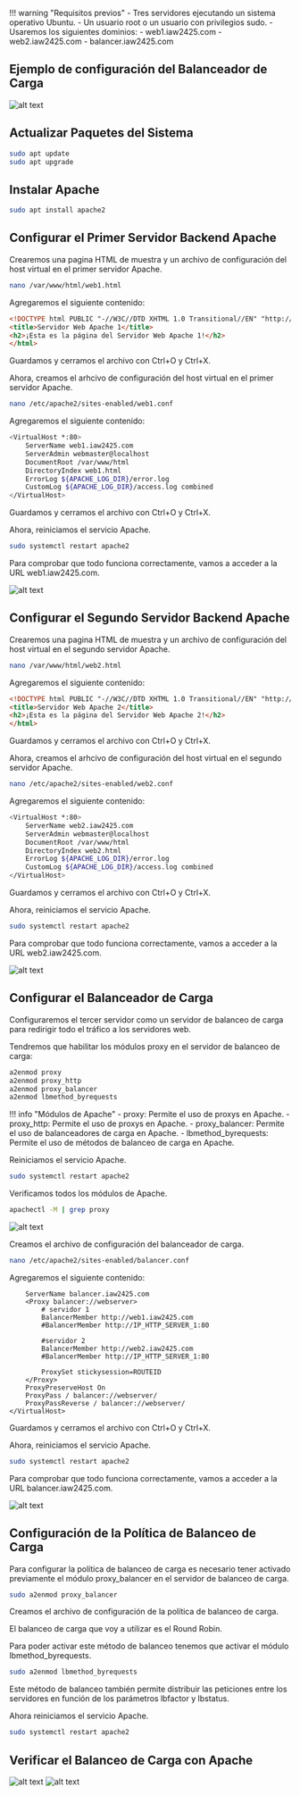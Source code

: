 !!! warning "Requisitos previos"
    - Tres servidores ejecutando un sistema operativo Ubuntu.
    - Un usuario root o un usuario con privilegios sudo.
    - Usaremos los siguientes dominios: 
        - web1.iaw2425.com
        - web2.iaw2425.com
        - balancer.iaw2425.com

## Ejemplo de configuración del Balanceador de Carga

![alt text](image-7.png)

## Actualizar Paquetes del Sistema

```bash
sudo apt update
sudo apt upgrade
```

## Instalar Apache

```bash
sudo apt install apache2
```

## Configurar el Primer Servidor Backend Apache
Crearemos una pagina HTML de muestra y un archivo de configuración del host virtual en el primer servidor Apache.

```bash
nano /var/www/html/web1.html
```

Agregaremos el siguiente contenido:

```html
<!DOCTYPE html PUBLIC "-//W3C//DTD XHTML 1.0 Transitional//EN" "http://www.w3.org/TR/xhtml1/DTD/xhtml1-transitional.dtd">
<title>Servidor Web Apache 1</title>
<h2>¡Esta es la página del Servidor Web Apache 1!</h2>
</html>
```

Guardamos y cerramos el archivo con Ctrl+O y Ctrl+X.

Ahora, creamos el arhcivo de configuración del host virtual en el primer servidor Apache.

```bash
nano /etc/apache2/sites-enabled/web1.conf
```

Agregaremos el siguiente contenido:

```bash
<VirtualHost *:80>
    ServerName web1.iaw2425.com
    ServerAdmin webmaster@localhost
    DocumentRoot /var/www/html
    DirectoryIndex web1.html
    ErrorLog ${APACHE_LOG_DIR}/error.log
    CustomLog ${APACHE_LOG_DIR}/access.log combined
</VirtualHost>
```

Guardamos y cerramos el archivo con Ctrl+O y Ctrl+X.

Ahora, reiniciamos el servicio Apache.

```bash
sudo systemctl restart apache2
```

Para comprobar que todo funciona correctamente, vamos a acceder a la URL web1.iaw2425.com.

![alt text](image-8.png)

## Configurar el Segundo Servidor Backend Apache
Crearemos una pagina HTML de muestra y un archivo de configuración del host virtual en el segundo servidor Apache.

```bash
nano /var/www/html/web2.html
```

Agregaremos el siguiente contenido:

```html
<!DOCTYPE html PUBLIC "-//W3C//DTD XHTML 1.0 Transitional//EN" "http://www.w3.org/TR/xhtml1/DTD/xhtml1-transitional.dtd">
<title>Servidor Web Apache 2</title>
<h2>¡Esta es la página del Servidor Web Apache 2!</h2>
</html>
```

Guardamos y cerramos el archivo con Ctrl+O y Ctrl+X.

Ahora, creamos el arhcivo de configuración del host virtual en el segundo servidor Apache.

```bash
nano /etc/apache2/sites-enabled/web2.conf
```

Agregaremos el siguiente contenido:

```bash
<VirtualHost *:80>
    ServerName web2.iaw2425.com
    ServerAdmin webmaster@localhost
    DocumentRoot /var/www/html
    DirectoryIndex web2.html
    ErrorLog ${APACHE_LOG_DIR}/error.log
    CustomLog ${APACHE_LOG_DIR}/access.log combined
</VirtualHost>
```

Guardamos y cerramos el archivo con Ctrl+O y Ctrl+X.

Ahora, reiniciamos el servicio Apache.

```bash
sudo systemctl restart apache2
```

Para comprobar que todo funciona correctamente, vamos a acceder a la URL web2.iaw2425.com.

![alt text](image-9.png)

## Configurar el Balanceador de Carga

Configuraremos el tercer servidor como un servidor de balanceo de carga para redirigir todo el tráfico a los servidores web.

Tendremos que habilitar los módulos proxy en el servidor de balanceo de carga:

```bash
a2enmod proxy
a2enmod proxy_http
a2enmod proxy_balancer
a2enmod lbmethod_byrequests
```

!!! info "Módulos de Apache"
    - proxy: Permite el uso de proxys en Apache.
    - proxy_http: Permite el uso de proxys en Apache.
    - proxy_balancer: Permite el uso de balanceadores de carga en Apache.
    - lbmethod_byrequests: Permite el uso de métodos de balanceo de carga en Apache.

Reiniciamos el servicio Apache.

```bash
sudo systemctl restart apache2
```

Verificamos todos los módulos de Apache.

```bash
apachectl -M | grep proxy
```

![alt text](image-10.png)

Creamos el archivo de configuración del balanceador de carga.

```bash
nano /etc/apache2/sites-enabled/balancer.conf
```

Agregaremos el siguiente contenido:

```bash<VirtualHost *:80>
    ServerName balancer.iaw2425.com
    <Proxy balancer://webserver>
        # servidor 1
        BalancerMember http://web1.iaw2425.com
        #BalancerMember http://IP_HTTP_SERVER_1:80

        #servidor 2
        BalancerMember http://web2.iaw2425.com
        #BalancerMember http://IP_HTTP_SERVER_1:80

        ProxySet stickysession=ROUTEID
    </Proxy>
    ProxyPreserveHost On
    ProxyPass / balancer://webserver/
    ProxyPassReverse / balancer://webserver/
</VirtualHost>
```

Guardamos y cerramos el archivo con Ctrl+O y Ctrl+X.

Ahora, reiniciamos el servicio Apache.

```bash
sudo systemctl restart apache2
```

Para comprobar que todo funciona correctamente, vamos a acceder a la URL balancer.iaw2425.com.

![alt text](image-11.png)

## Configuración de la Política de Balanceo de Carga

Para configurar la política de balanceo de carga es necesario tener activado previamente el módulo proxy_balancer en el servidor de balanceo de carga.

```bash
sudo a2enmod proxy_balancer
```

Creamos el archivo de configuración de la política de balanceo de carga.

El balanceo de carga que voy a utilizar es el Round Robin.

Para poder activar este método de balanceo tenemos que activar el módulo lbmethod_byrequests.

```bash
sudo a2enmod lbmethod_byrequests
```

Este método de balanceo también permite distribuir las peticiones entre los servidores en función de los parámetros lbfactor y lbstatus.

Ahora reiniciamos el servicio Apache.

```bash
sudo systemctl restart apache2
```
## Verificar el Balanceo de Carga con Apache

![alt text](image-12.png)
![alt text](image-13.png)